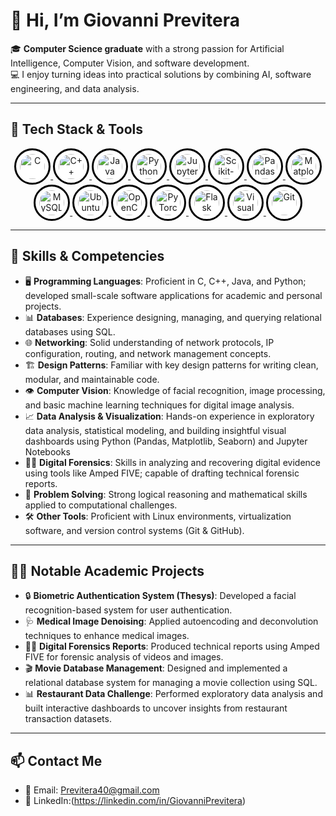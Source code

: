 # 👋 Hi, I’m Giovanni Previtera

🎓 **Computer Science graduate** with a strong passion for Artificial Intelligence, Computer Vision, and software development.  
💻 I enjoy turning ideas into practical solutions by combining AI, software engineering, and data analysis.  

---
## 🚀 Tech Stack & Tools

<p align="center">
  <a href="https://isocpp.org/" target="_blank">
    <img src="https://cdn.jsdelivr.net/gh/devicons/devicon/icons/c/c-original.svg" alt="C" width="40" height="40" style="border:3px solid black; border-radius:50%; padding:6px; background-color:white;"/>
  </a>
  <a href="https://isocpp.org/" target="_blank">
    <img src="https://cdn.jsdelivr.net/gh/devicons/devicon/icons/cplusplus/cplusplus-original.svg" alt="C++" width="40" height="40" style="border:3px solid black; border-radius:50%; padding:6px; background-color:white;"/>
  </a>
  <a href="https://www.java.com" target="_blank">
    <img src="https://cdn.jsdelivr.net/gh/devicons/devicon/icons/java/java-original.svg" alt="Java" width="40" height="40" style="border:3px solid black; border-radius:50%; padding:6px; background-color:white;"/>
  </a>
  <a href="https://www.python.org" target="_blank">
    <img src="https://cdn.jsdelivr.net/gh/devicons/devicon/icons/python/python-original.svg" alt="Python" width="40" height="40" style="border:3px solid black; border-radius:50%; padding:6px; background-color:white;"/>
  </a>
  <a href="https://jupyter.org/" target="_blank">
    <img src="https://cdn.jsdelivr.net/gh/devicons/devicon/icons/jupyter/jupyter-original.svg" alt="Jupyter Notebook" width="40" height="40" style="border:3px solid black; border-radius:50%; padding:6px; background-color:white;"/>
  </a>
  <a href="https://scikit-learn.org/" target="_blank">
    <img src="https://upload.wikimedia.org/wikipedia/commons/0/05/Scikit_learn_logo_small.svg" alt="Scikit-learn" width="40" height="40" style="border:3px solid black; border-radius:50%; padding:6px; background-color:white;"/>
  </a>
  <a href="https://pandas.pydata.org/" target="_blank">
    <img src="https://pandas.pydata.org/static/img/pandas_mark.svg" alt="Pandas" width="40" height="40" style="border:3px solid black; border-radius:50%; padding:6px; background-color:white;"/>
  </a>
  <a href="https://matplotlib.org/" target="_blank">
    <img src="https://matplotlib.org/_static/images/logo2.svg" alt="Matplotlib" width="40" height="40" style="border:3px solid black; border-radius:50%; padding:6px; background-color:white;"/>
  </a>
  <a href="https://www.mysql.com/" target="_blank">
    <img src="https://cdn.jsdelivr.net/gh/devicons/devicon/icons/mysql/mysql-original.svg" alt="MySQL" width="40" height="40" style="border:3px solid black; border-radius:50%; padding:6px; background-color:white;"/>
  </a>
  <a href="https://ubuntu.com/" target="_blank">
    <img src="https://cdn.jsdelivr.net/gh/devicons/devicon/icons/ubuntu/ubuntu-plain.svg" alt="Ubuntu" width="40" height="40" style="border:3px solid black; border-radius:50%; padding:6px; background-color:white;"/>
  </a>
  <a href="https://opencv.org/" target="_blank">
    <img src="https://cdn.jsdelivr.net/gh/devicons/devicon/icons/opencv/opencv-original.svg" alt="OpenCV" width="40" height="40" style="border:3px solid black; border-radius:50%; padding:6px; background-color:white;"/>
  </a>
  <a href="https://pytorch.org/" target="_blank">
    <img src="https://cdn.jsdelivr.net/gh/devicons/devicon/icons/pytorch/pytorch-original.svg" alt="PyTorch" width="40" height="40" style="border:3px solid black; border-radius:50%; padding:6px; background-color:white;"/>
  </a>
  <a href="https://flask.palletsprojects.com/" target="_blank">
    <img src="https://cdn.jsdelivr.net/gh/devicons/devicon/icons/flask/flask-original.svg" alt="Flask" width="40" height="40" style="border:3px solid black; border-radius:50%; padding:6px; background-color:white;"/>
  </a>
  <a href="https://visualstudio.microsoft.com/" target="_blank">
    <img src="https://cdn.jsdelivr.net/gh/devicons/devicon/icons/visualstudio/visualstudio-plain.svg" alt="Visual Studio" width="40" height="40" style="border:3px solid black; border-radius:50%; padding:6px; background-color:white;"/>
  </a>
  <a href="https://git-scm.com/" target="_blank">
    <img src="https://cdn.jsdelivr.net/gh/devicons/devicon/icons/git/git-original.svg" alt="Git" width="40" height="40" style="border:3px solid black; border-radius:50%; padding:6px; background-color:white;"/>
  </a>
</p>

---

## 📂 Skills & Competencies

- 🖥️ **Programming Languages**: Proficient in C, C++, Java, and Python; developed small-scale software applications for academic and personal projects.
- 📊 **Databases**: Experience designing, managing, and querying relational databases using SQL.
- 🌐 **Networking**: Solid understanding of network protocols, IP configuration, routing, and network management concepts.
- 🏗️ **Design Patterns**: Familiar with key design patterns for writing clean, modular, and maintainable code.
- 👁️ **Computer Vision**: Knowledge of facial recognition, image processing, and basic machine learning techniques for digital image analysis.
-  📈 **Data Analysis & Visualization**: Hands-on experience in exploratory data analysis, statistical modeling, and building insightful visual dashboards using Python (Pandas, Matplotlib, Seaborn) and Jupyter Notebooks
- 🕵️‍♂️ **Digital Forensics**: Skills in analyzing and recovering digital evidence using tools like Amped FIVE; capable of drafting technical forensic reports.
- 🧠 **Problem Solving**: Strong logical reasoning and mathematical skills applied to computational challenges.
- 🛠️ **Other Tools**: Proficient with Linux environments, virtualization software, and version control systems (Git & GitHub).

---

## 👨‍💻 Notable Academic Projects

- 🔒 **Biometric Authentication System (Thesys)**: Developed a facial recognition-based system for user authentication.  
- 🩺 **Medical Image Denoising**: Applied autoencoding and deconvolution techniques to enhance medical images.  
- 🕵️‍♂️ **Digital Forensics Reports**: Produced technical reports using Amped FIVE for forensic analysis of videos and images.  
- 🎬 **Movie Database Management**: Designed and implemented a relational database system for managing a movie collection using SQL.
- 📊 **Restaurant Data Challenge**: Performed exploratory data analysis and built interactive dashboards to uncover insights from restaurant transaction datasets.
---


## 📫 Contact Me

- 📧 Email: [Previtera40@gmail.com](mailto:Previtera40@gmail.com)
- 💼 LinkedIn:(https://linkedin.com/in/GiovanniPrevitera)
